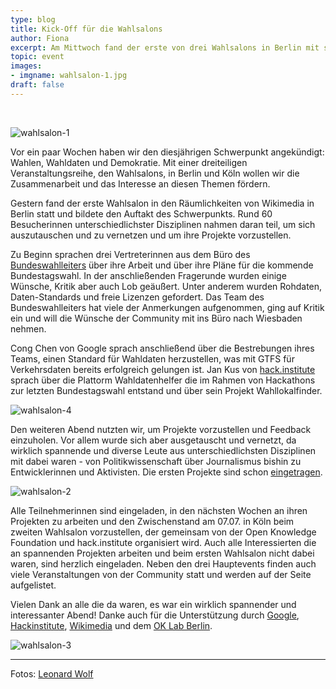```yaml
---
type: blog
title: Kick-Off für die Wahlsalons
author: Fiona
excerpt: Am Mittwoch fand der erste von drei Wahlsalons in Berlin mit spannenden Gästen und Projekten statt
topic: event
images:
- imgname: wahlsalon-1.jpg
draft: false
---
```



<br>

![wahlsalon-1](/blog/wahlsalon-1.jpg)



<p>Vor ein paar Wochen haben wir den diesjährigen Schwerpunkt angekündigt: Wahlen, Wahldaten und Demokratie. Mit einer dreiteiligen Veranstaltungsreihe, den Wahlsalons, in Berlin und Köln wollen wir die Zusammenarbeit und das Interesse an diesen Themen fördern.</p>

<p>Gestern fand der erste Wahlsalon in den Räumlichkeiten von Wikimedia in Berlin statt und bildete den Auftakt des Schwerpunkts. Rund 60 Besucherinnen unterschiedlichster Disziplinen nahmen daran teil, um sich auszutauschen und zu vernetzen und um ihre Projekte vorzustellen.</p>

<p>Zu Beginn sprachen drei Vertreterinnen aus dem Büro des <a href="https://www.bundeswahlleiter.de">Bundeswahlleiters</a> über ihre Arbeit und über ihre Pläne für die kommende Bundestagswahl. In der anschließenden Fragerunde wurden einige Wünsche, Kritik aber auch Lob geäußert. Unter anderem wurden Rohdaten, Daten-Standards und freie Lizenzen gefordert. Das Team des Bundeswahlleiters hat viele der Anmerkungen aufgenommen, ging auf Kritik ein und will die Wünsche der Community mit ins Büro nach Wiesbaden nehmen.</p>



<p>Cong Chen von Google sprach anschließend über die Bestrebungen ihres Teams, einen Standard für Wahldaten herzustellen, was mit GTFS für Verkehrsdaten bereits erfolgreich gelungen ist. Jan Kus von <a href="http://hack.institute">hack.institute</a> sprach über die Plattorm Wahldatenhelfer die im Rahmen von Hackathons zur letzten Bundestagswahl entstand und über sein Projekt Wahllokalfinder.</p>

![wahlsalon-4](/blog/wahlsalon-4.jpg)


<p>Den weiteren Abend nutzten wir, um Projekte vorzustellen und Feedback einzuholen. Vor allem wurde sich aber ausgetauscht und vernetzt, da wirklich spannende und diverse Leute aus unterschiedlichsten Disziplinen mit dabei waren - von Politikwissenschaft über Journalismus bishin zu Entwicklerinnen und Aktivisten. Die ersten Projekte sind schon <a href="https://codefor.de/wahlsalons">eingetragen</a>.</p>


![wahlsalon-2](/blog/wahlsalon-2.jpg)

<p>Alle Teilnehmerinnen sind eingeladen, in den nächsten Wochen an ihren Projekten zu arbeiten und den Zwischenstand am 07.07. in Köln beim zweiten Wahlsalon vorzustellen, der gemeinsam von der Open Knowledge Foundation und hack.institute organisiert wird. Auch alle Interessierten die an spannenden Projekten arbeiten und beim ersten Wahlsalon nicht dabei waren, sind herzlich eingeladen. Neben den drei Hauptevents finden auch viele Veranstaltungen von der Community statt und werden auf der Seite aufgelistet.</p>

<p>Vielen Dank an alle die da waren, es war ein wirklich spannender und interessanter Abend! Danke auch für die Unterstützung durch <a href="https://google.org">Google</a>, <a href="http://hack.institute">Hackinstitute</a>, <a href="https://wikimedia.de">Wikimedia</a> und dem <a href="https://codefor.de/berlin">OK Lab Berlin</a>.</p>

![wahlsalon-3](/blog/wahlsalon-3.jpg)

<hr>
Fotos: <a href="https://twitter.com/woleonard">Leonard Wolf</a>
